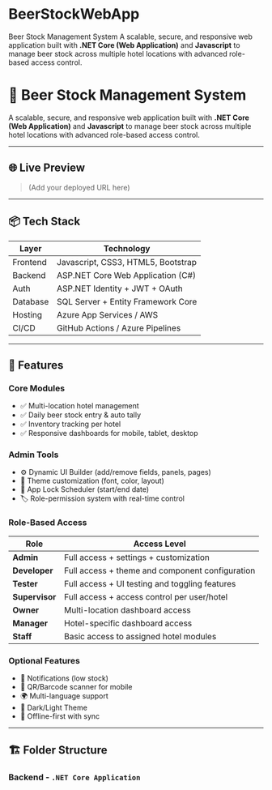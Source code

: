 # BeerStockWebApp
Beer Stock Management System  A scalable, secure, and responsive web application built with **.NET Core (Web Application)** and **Javascript** to manage beer stock across multiple hotel locations with advanced role-based access control.


# 🍺 Beer Stock Management System

A scalable, secure, and responsive web application built with **.NET Core (Web Application)** and **Javascript** to manage beer stock across multiple hotel locations with advanced role-based access control.

---

## 🌐 Live Preview

> (Add your deployed URL here)

---

## 📦 Tech Stack

| Layer       | Technology                          |
|------------|--------------------------------------|
| Frontend   | Javascript, CSS3, HTML5, Bootstrap   |
| Backend    | ASP.NET Core Web Application (C#)    |
| Auth       | ASP.NET Identity + JWT + OAuth       |
| Database   | SQL Server + Entity Framework Core   |
| Hosting    | Azure App Services / AWS             |
| CI/CD      | GitHub Actions / Azure Pipelines     |

---

## 🚀 Features

### Core Modules
- ✅ Multi-location hotel management
- ✅ Daily beer stock entry & auto tally
- ✅ Inventory tracking per hotel
- ✅ Responsive dashboards for mobile, tablet, desktop

### Admin Tools
- ⚙️ Dynamic UI Builder (add/remove fields, panels, pages)
- 🎨 Theme customization (font, color, layout)
- 🔐 App Lock Scheduler (start/end date)
- 🏷️ Role-permission system with real-time control

### Role-Based Access
| Role        | Access Level                                                 |
|-------------|--------------------------------------------------------------|
| **Admin**   | Full access + settings + customization                       |
| **Developer** | Full access + theme and component configuration              |
| **Tester**  | Full access + UI testing and toggling features                |
| **Supervisor** | Full access + access control per user/hotel               |
| **Owner**   | Multi-location dashboard access                              |
| **Manager** | Hotel-specific dashboard access                              |
| **Staff**   | Basic access to assigned hotel modules                        |

### Optional Features
- 🔔 Notifications (low stock)
- 📱 QR/Barcode scanner for mobile
- 🌍 Multi-language support
- 🌙 Dark/Light Theme
- 📴 Offline-first with sync

---

## 🏗️ Folder Structure

### Backend - `.NET Core Application`
